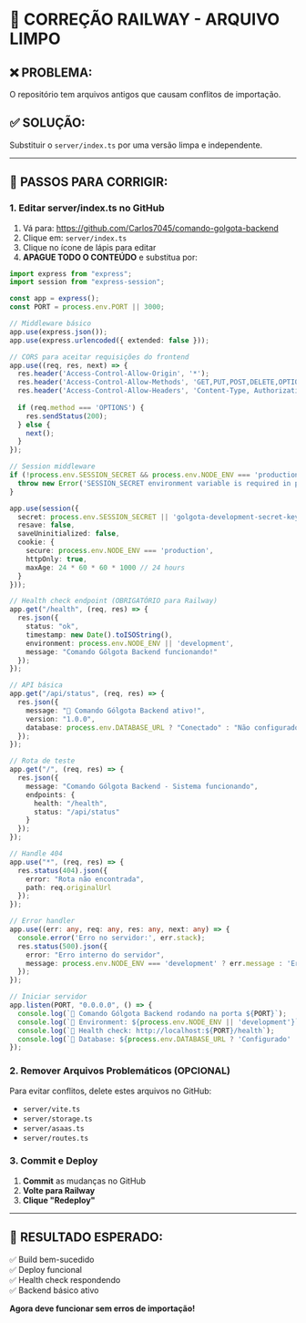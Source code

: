 # 🚨 CORREÇÃO RAILWAY - ARQUIVO LIMPO

## ❌ **PROBLEMA:** 
O repositório tem arquivos antigos que causam conflitos de importação.

## ✅ **SOLUÇÃO:** 
Substituir o `server/index.ts` por uma versão limpa e independente.

---

## 🔧 **PASSOS PARA CORRIGIR:**

### **1. Editar server/index.ts no GitHub**

1. Vá para: https://github.com/Carlos7045/comando-golgota-backend
2. Clique em: `server/index.ts`
3. Clique no ícone de lápis para editar
4. **APAGUE TODO O CONTEÚDO** e substitua por:

```typescript
import express from "express";
import session from "express-session";

const app = express();
const PORT = process.env.PORT || 3000;

// Middleware básico
app.use(express.json());
app.use(express.urlencoded({ extended: false }));

// CORS para aceitar requisições do frontend
app.use((req, res, next) => {
  res.header('Access-Control-Allow-Origin', '*');
  res.header('Access-Control-Allow-Methods', 'GET,PUT,POST,DELETE,OPTIONS');
  res.header('Access-Control-Allow-Headers', 'Content-Type, Authorization, Content-Length, X-Requested-With');
  
  if (req.method === 'OPTIONS') {
    res.sendStatus(200);
  } else {
    next();
  }
});

// Session middleware
if (!process.env.SESSION_SECRET && process.env.NODE_ENV === 'production') {
  throw new Error('SESSION_SECRET environment variable is required in production');
}

app.use(session({
  secret: process.env.SESSION_SECRET || 'golgota-development-secret-key-2025',
  resave: false,
  saveUninitialized: false,
  cookie: { 
    secure: process.env.NODE_ENV === 'production',
    httpOnly: true,
    maxAge: 24 * 60 * 60 * 1000 // 24 hours
  }
}));

// Health check endpoint (OBRIGATÓRIO para Railway)
app.get("/health", (req, res) => {
  res.json({ 
    status: "ok", 
    timestamp: new Date().toISOString(),
    environment: process.env.NODE_ENV || 'development',
    message: "Comando Gólgota Backend funcionando!"
  });
});

// API básica
app.get("/api/status", (req, res) => {
  res.json({ 
    message: "🚀 Comando Gólgota Backend ativo!",
    version: "1.0.0",
    database: process.env.DATABASE_URL ? "Conectado" : "Não configurado"
  });
});

// Rota de teste
app.get("/", (req, res) => {
  res.json({ 
    message: "Comando Gólgota Backend - Sistema funcionando",
    endpoints: {
      health: "/health",
      status: "/api/status"
    }
  });
});

// Handle 404
app.use("*", (req, res) => {
  res.status(404).json({ 
    error: "Rota não encontrada",
    path: req.originalUrl
  });
});

// Error handler
app.use((err: any, req: any, res: any, next: any) => {
  console.error('Erro no servidor:', err.stack);
  res.status(500).json({ 
    error: "Erro interno do servidor",
    message: process.env.NODE_ENV === 'development' ? err.message : 'Erro interno'
  });
});

// Iniciar servidor
app.listen(PORT, "0.0.0.0", () => {
  console.log(`🚀 Comando Gólgota Backend rodando na porta ${PORT}`);
  console.log(`📍 Environment: ${process.env.NODE_ENV || 'development'}`);
  console.log(`🔗 Health check: http://localhost:${PORT}/health`);
  console.log(`💾 Database: ${process.env.DATABASE_URL ? 'Configurado' : 'Não configurado'}`);
});
```

### **2. Remover Arquivos Problemáticos** (OPCIONAL)

Para evitar conflitos, delete estes arquivos no GitHub:
- `server/vite.ts`
- `server/storage.ts` 
- `server/asaas.ts`
- `server/routes.ts`

### **3. Commit e Deploy**

1. **Commit** as mudanças no GitHub
2. **Volte para Railway**
3. **Clique "Redeploy"**

---

## 🎯 **RESULTADO ESPERADO:**

✅ Build bem-sucedido  
✅ Deploy funcional  
✅ Health check respondendo  
✅ Backend básico ativo  

**Agora deve funcionar sem erros de importação!**
